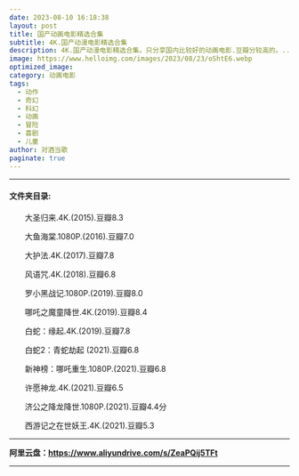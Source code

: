 ```yaml
---
date: 2023-08-10 16:18:38
layout: post
title: 国产动画电影精选合集
subtitle: 4K.国产动漫电影精选合集
description: 4K.国产动漫电影精选合集。只分享国内比较好的动画电影.豆瓣分较高的。...  
image: https://www.helloimg.com/images/2023/08/23/oShtE6.webp
optimized_image: 
category: 动画电影
tags:
  - 动作
  - 奇幻
  - 科幻
  - 动画
  - 冒险
  - 喜剧
  - 儿童
author: 对酒当歌
paginate: true
---
```


---

#### 文件夹目录:

　　大圣归来.4K.(2015).豆瓣8.3

　　大鱼海棠.1080P.(2016).豆瓣7.0

　　大护法.4K.(2017).豆瓣7.8

　　风语咒.4K.(2018).豆瓣6.8

　　罗小黑战记.1080P.(2019).豆瓣8.0

　　哪吒之魔童降世.4K.(2019).豆瓣8.4

　　白蛇：缘起.4K.(2019).豆瓣7.8

　　白蛇2：青蛇劫起 (2021).豆瓣6.8

　　新神榜：哪吒重生.1080P.(2021).豆瓣6.8

　　许愿神龙.4K.(2021).豆瓣6.5

　　济公之降龙降世.1080P.(2021).豆瓣4.4分

　　西游记之在世妖王.4K.(2021).豆瓣5.3  

---

**阿里云盘：<https://www.aliyundrive.com/s/ZeaPQij5TFt>**

---
